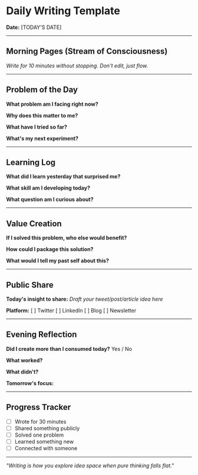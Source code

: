 # Daily Writing Template
**Date:** [TODAY'S DATE]

---

## Morning Pages (Stream of Consciousness)
*Write for 10 minutes without stopping. Don't edit, just flow.*




---

## Problem of the Day
**What problem am I facing right now?**


**Why does this matter to me?**


**What have I tried so far?**


**What's my next experiment?**


---

## Learning Log
**What did I learn yesterday that surprised me?**


**What skill am I developing today?**


**What question am I curious about?**


---

## Value Creation
**If I solved this problem, who else would benefit?**


**How could I package this solution?**


**What would I tell my past self about this?**


---

## Public Share
**Today's insight to share:**
*Draft your tweet/post/article idea here*


**Platform:** [ ] Twitter  [ ] LinkedIn  [ ] Blog  [ ] Newsletter

---

## Evening Reflection
**Did I create more than I consumed today?** Yes / No

**What worked?**


**What didn't?**


**Tomorrow's focus:**


---

## Progress Tracker
- [ ] Wrote for 30 minutes
- [ ] Shared something publicly  
- [ ] Solved one problem
- [ ] Learned something new
- [ ] Connected with someone

---

*"Writing is how you explore idea space when pure thinking falls flat."*